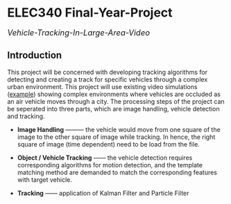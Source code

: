 # ELEC340 Final-Year-Project
<font size = 4> *Vehicle-Tracking-In-Large-Area-Video* </font>

## Introduction

This project will be concerned with developing tracking algorithms for detecting and creating a track for specific vehicles through a complex urban environment. This project will use existing video simulations ([example](https://stream.liv.ac.uk/zbj9sswg)) showing complex environments where vehicles are occluded as an air vehicle moves through a city. The processing steps of the project can be seperated into three parts, which are image handling, vehicle detection and tracking.

+ **Image Handling** ——— the vehicle would move from one square of the image to the other square of image while tracking. In hence, the right square of image (time dependent) need to be load from the file.

+ **Object / Vehicle Tracking** —— the vehicle detection requires corresponding algorithms for motion detection, and the template matching method are demanded to match the corresponding features with target vehicle.

+ **Tracking** —— application of Kalman Filter and Particle Filter